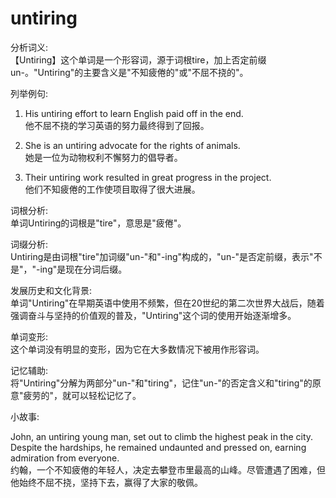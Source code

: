 # untiring

分析词义:  
【Untiring】这个单词是一个形容词，源于词根tire，加上否定前缀un-。"Untiring"的主要含义是"不知疲倦的"或"不屈不挠的"。

  

列举例句:

  

1.  His untiring effort to learn English paid off in the end.  
    他不屈不挠的学习英语的努力最终得到了回报。
    
      
    
2.  She is an untiring advocate for the rights of animals.  
    她是一位为动物权利不懈努力的倡导者。
    
      
    
3.  Their untiring work resulted in great progress in the project.  
    他们不知疲倦的工作使项目取得了很大进展。
    
      
    

  

词根分析:  
单词Untiring的词根是"tire"，意思是"疲倦"。

  

词缀分析:  
Untiring是由词根"tire"加词缀"un-"和"-ing"构成的，"un-"是否定前缀，表示"不是"，"-ing"是现在分词后缀。

  

发展历史和文化背景:  
单词"Untiring"在早期英语中使用不频繁，但在20世纪的第二次世界大战后，随着强调奋斗与坚持的价值观的普及，"Untiring"这个词的使用开始逐渐增多。

  

单词变形:  
这个单词没有明显的变形，因为它在大多数情况下被用作形容词。

  

记忆辅助:  
将"Untiring"分解为两部分"un-"和"tiring"，记住"un-"的否定含义和"tiring"的原意"疲劳的"，就可以轻松记忆了。

  

小故事:

  

John, an untiring young man, set out to climb the highest peak in the city. Despite the hardships, he remained undaunted and pressed on, earning admiration from everyone.  
约翰，一个不知疲倦的年轻人，决定去攀登市里最高的山峰。尽管遭遇了困难，但他始终不屈不挠，坚持下去，赢得了大家的敬佩。
